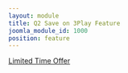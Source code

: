 ```yaml
---
layout: module
title: Q2 Save on 3Play Feature
joomla_module_id: 1000
position: feature
---
```

<!-- module: Talkshow Promo Feature -->
<style scoped="scoped" type="text/css">
	<!-- .talkshow-feature-image-content {
		padding: 24px 15px;
		font-size: 24px;
		font-weight: 300;
		line-height: 30px;
		font-family:'Helvetica Neue', Helvetica, Arial, sans-serif;
		max-width: 260px;
	}
	.talkshow-hidden {
		display: none;
	}
	.talkshow-feature {
		display: block;
		height: 100%;
	}
	.talkshow-feature .arrow-link {
		transition: all ease .25s;
	}
	.talkshow-feature .arrow-link:hover {
		color: #009add !important;
	}
	@media screen and(min-width: 550px) {
		.arrow-link:before {
			content:'';
			display: block;
			position: absolute;
			right: 22px;
			top: 50%;
			border-left: 6px solid #428bca;
			border-top: 4px solid transparent;
			border-bottom: 4px solid transparent;
			margin-top: -4px;
			-webkit-transition: all ease 0.25s;
			transition: all ease 0.25s;
		}
		.arrow-link:after {
			content:'';
			display: block;
			position: absolute;
			right: 9px;
			top: 50%;
			border-left: 6px solid #428bca;
			border-top: 4px solid transparent;
			border-bottom: 4px solid transparent;
			margin-top: -4px;
			-webkit-transition: all ease 0.25s;
			transition: all ease 0.25s;
		}
	}
	@media(min-width: 992px) {
		.tcae-feature {
			background-position: -110px top !important;
		}
	}
	@media(max-width: 767px) {
		.talkshow-feature-image-content {
			font-size: 20px;
		}
	}
	@media(max-width: 550px) {
		.talkshow-feature-image-content {
			display: none;
		}
		.talkshow-hidden {
			display: inline;
		}
	}
	-->
</style><a href="http://pages.newtek.com/3Play-Limited-Time-Offer.html"> <!--<div class="content-container white-text">BUNDLE. <strong>SAVE</strong>. ADVANCE.</div>--><!--<span class="talkshow-hidden">Save on 3Play<sup>TM</sup> Sports Systems. </span>--><span class="arrow-link">Limited Time Offer</span> </a>
